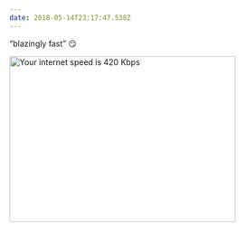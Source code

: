 ```yaml
---
date: 2018-05-14T23:17:47.538Z
---
```


“blazingly fast” 😏

<img src="/assets/notes/blazingly-fast.png" srcset="/assets/notes/blazingly-fast.png 400w, /assets/notes/blazingly-fast@2x.png 800w" alt="Your internet speed is 420 Kbps" width="400" height="294" loading="lazy">
